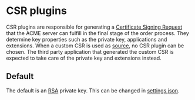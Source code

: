 ---
---
# CSR plugins

CSR plugins are responsible for generating a [Certificate Signing Request](https://en.wikipedia.org/wiki/Certificate_signing_request) 
that the ACME server can fulfill in the final stage of the order process. They determine key properties such as the private key, 
applications and extensions. When a custom CSR is used as [source](/reference/plugins/source/csr), no CSR plugin can be chosen. 
The third party application that generated the custom CSR is expected to take care of the private key and extensions 
instead.

## Default
The default is an [RSA](/reference/plugins/csr/rsa) private key. This can be changed in [settings.json](/reference/settings). 